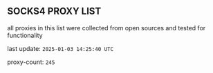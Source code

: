 ## SOCKS4 PROXY LIST

all proxies in this list were collected from open sources and tested for functionality

last update: `2025-01-03 14:25:40 UTC`

proxy-count: `245`
